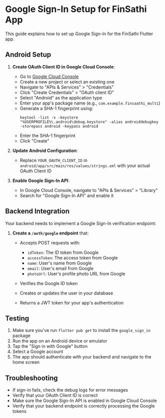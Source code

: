 # Google Sign-In Setup for FinSathi App

This guide explains how to set up Google Sign-In for the FinSathi Flutter app.

## Android Setup

1. **Create OAuth Client ID in Google Cloud Console**:
   - Go to [Google Cloud Console](https://console.cloud.google.com/)
   - Create a new project or select an existing one
   - Navigate to "APIs & Services" > "Credentials"
   - Click "Create Credentials" > "OAuth client ID"
   - Select "Android" as the application type
   - Enter your app's package name (e.g., `com.example.finsaathi_multi`)
   - Generate a SHA-1 fingerprint using:
     ```
     keytool -list -v -keystore "%USERPROFILE%\.android\debug.keystore" -alias androiddebugkey -storepass android -keypass android
     ```
   - Enter the SHA-1 fingerprint
   - Click "Create"

2. **Update Android Configuration**:
   - Replace `YOUR_OAUTH_CLIENT_ID` in `android/app/src/main/res/values/strings.xml` with your actual OAuth Client ID

3. **Enable Google Sign-In API**:
   - In Google Cloud Console, navigate to "APIs & Services" > "Library"
   - Search for "Google Sign-In API" and enable it

## Backend Integration

Your backend needs to implement a Google Sign-In verification endpoint:

1. **Create a `/auth/google` endpoint** that:
   - Accepts POST requests with:
     - `idToken`: The ID token from Google
     - `accessToken`: The access token from Google
     - `name`: User's name from Google
     - `email`: User's email from Google
     - `photoUrl`: User's profile photo URL from Google
   
   - Verifies the Google ID token
   - Creates or updates the user in your database
   - Returns a JWT token for your app's authentication

## Testing

1. Make sure you've run `flutter pub get` to install the `google_sign_in` package
2. Run the app on an Android device or emulator
3. Tap the "Sign in with Google" button
4. Select a Google account
5. The app should authenticate with your backend and navigate to the home screen

## Troubleshooting

- If sign-in fails, check the debug logs for error messages
- Verify that your OAuth Client ID is correct
- Make sure the Google Sign-In API is enabled in Google Cloud Console
- Verify that your backend endpoint is correctly processing the Google tokens
